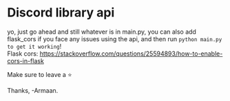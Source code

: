 # Discord library api

yo, just go ahead and still whatever is in main.py, you can also add flask_cors if you face any issues using the api, and then run `python main.py to get it working`!
<br>
Flask cors: https://stackoverflow.com/questions/25594893/how-to-enable-cors-in-flask

Make sure to leave a ⭐

Thanks,
  -Armaan.
